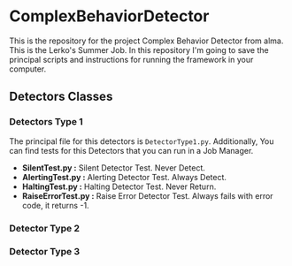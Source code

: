 # ComplexBehaviorDetector
This is the repository for the project Complex Behavior Detector from alma. This is the Lerko's Summer Job. In this repository I'm going to save the principal scripts and instructions for running the framework in your computer.

## Detectors Classes

### Detectors Type 1
The principal file for this detectors is `DetectorType1.py`. Additionally, You can find tests for this Detectors that you can run in a Job Manager.

* **SilentTest.py :** Silent Detector Test. Never Detect.
* **AlertingTest.py :** Alerting Detector Test. Always Detect.
* **HaltingTest.py :** Halting Detector Test. Never Return.
* **RaiseErrorTest.py :** Raise Error Detector Test. Always fails with error code, it returns -1.
### Detector Type 2

### Detector Type 3
